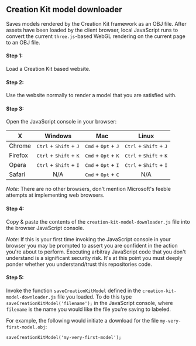 ## Creation Kit model downloader

Saves models rendered by the Creation Kit framework as an OBJ file. 
After assets have been loaded by the client browser, local JavaScript
runs to convert the current `three.js`-based WebGL rendering on the 
current page to an OBJ file.

#### Step 1:

Load a Creation Kit based website.

#### Step 2:

Use the website normally to render a model that you are satisfied with.

#### Step 3:

Open the JavaScript console in your browser:

X       | Windows | Mac | Linux
------- | :-----: | :-: | :---:
Chrome  | <kbd>Ctrl</kbd> + <kbd>Shift</kbd> + <kbd>J</kbd> | <kbd>Cmd</kbd> + <kbd>Opt</kbd> + <kbd>J</kbd> | <kbd>Ctrl</kbd> + <kbd>Shift</kbd> + <kbd>J</kbd>
Firefox | <kbd>Ctrl</kbd> + <kbd>Shift</kbd> + <kbd>K</kbd> | <kbd>Cmd</kbd> + <kbd>Opt</kbd> + <kbd>K</kbd> | <kbd>Ctrl</kbd> + <kbd>Shift</kbd> + <kbd>K</kbd>
Opera   | <kbd>Ctrl</kbd> + <kbd>Shift</kbd> + <kbd>I</kbd> | <kbd>Cmd</kbd> + <kbd>Opt</kbd> + <kbd>I</kbd> | <kbd>Ctrl</kbd> + <kbd>Shift</kbd> + <kbd>I</kbd>
Safari  | N/A | <kbd>Cmd</kbd> + <kbd>Opt</kbd> + <kbd>C</kbd> | N/A

*Note:* There are no other browsers, don't mention Microsoft's feeble attempts at implementing web browsers.

#### Step 4:

Copy & paste the contents of the `creation-kit-model-downloader.js` file into the browser JavaScript console.

*Note:* If this is your first time invoking the JavaScript console in your browser you may be prompted to assert you are confident in the action you're about to perform. Executing arbitray JavaScript code that you don't understand is a significant security risk. It's at this point you must deeply ponder whether you understand/trust this repositories code.

#### Step 5:

Invoke the function `saveCreationKitModel` defined in the `creation-kit-model-downloader.js` file you loaded.
To do this type `saveCreationKitModel('filename');` in the JavaScript console, where `filename` is the name you would like the file you're saving to labeled.

For example, the following would initiate a download for the file `my-very-first-model.obj`:

    saveCreationKitModel('my-very-first-model');
